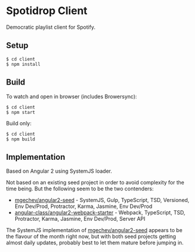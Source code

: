 # Spotidrop Client

Democratic playlist client for Spotify.

## Setup

    $ cd client
    $ npm install

## Build

To watch and open in browser (includes Browersync):

    $ cd client
    $ npm start

Build only:

    $ cd client
    $ npm build

## Implementation

Based on Angular 2 using SystemJS loader.

Not based on an existing seed project in order to avoid complexity for the time being. But the following seem to be the two contenders:

* [mgechev/angular2-seed](https://github.com/mgechev/angular2-seed) - SystemJS, Gulp, TypeScript, TSD, Versioned, Env Dev/Prod, Protractor, Karma, Jasmine, Env Dev/Prod
* [angular-class/angular2-webpack-starter](https://github.com/angular-class/angular2-webpack-starter) - Webpack, TypeScript, TSD, Protractor, Karma, Jasmine, Env Dev/Prod, Server API

The SystemJS implementation of [mgechev/angular2-seed](https://github.com/mgechev/angular2-seed) appears to be the flavour of the month right now, but with both seed projects getting almost daily updates, probably best to let them mature before jumping in.